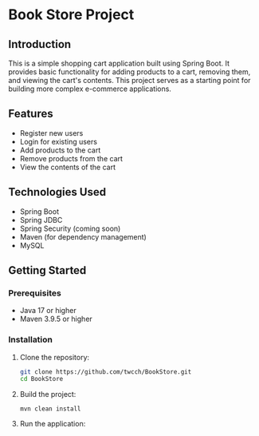 # Book Store Project

## Introduction

This is a simple shopping cart application built using Spring Boot. It provides basic functionality for adding products to a cart, removing them, and viewing the cart's contents. This project serves as a starting point for building more complex e-commerce applications.

## Features

- Register new users
- Login for existing users
- Add products to the cart
- Remove products from the cart
- View the contents of the cart

## Technologies Used

- Spring Boot
- Spring JDBC
- Spring Security (coming soon)
- Maven (for dependency management)
- MySQL

## Getting Started

### Prerequisites

- Java 17 or higher
- Maven 3.9.5 or higher

### Installation

1. Clone the repository:
   ```bash
   git clone https://github.com/twcch/BookStore.git
   cd BookStore

2. Build the project:
   ```angular2html
   mvn clean install
   ```

3. Run the application:
